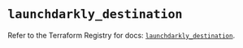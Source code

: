 # `launchdarkly_destination`

Refer to the Terraform Registry for docs: [`launchdarkly_destination`](https://registry.terraform.io/providers/launchdarkly/launchdarkly/2.18.0/docs/resources/destination).
